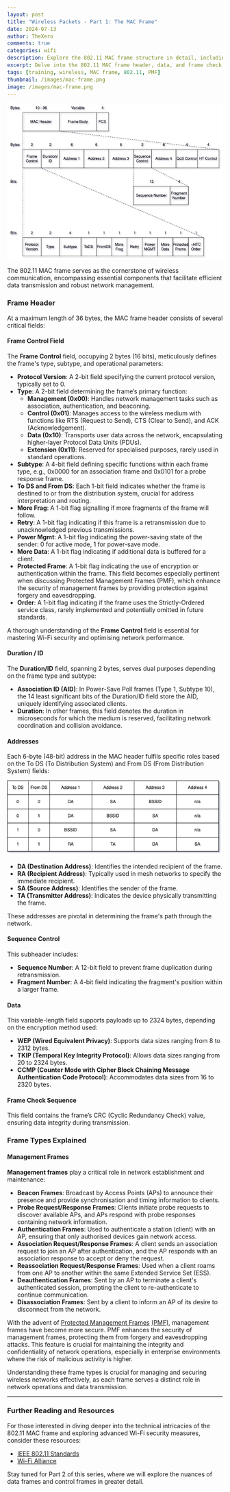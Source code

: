```yaml
---
layout: post  
title: "Wireless Packets - Part 1: The MAC Frame"  
date: 2024-07-13
author: TheXero  
comments: true  
categories: wifi  
description: Explore the 802.11 MAC frame structure in detail, including its header, data, and frame check sequence. Enhance your understanding of wireless packets and how they function within Wi-Fi networks. 
excerpt: Delve into the 802.11 MAC frame header, data, and frame check sequence to gain a comprehensive understanding of wireless packet structures and their role in Wi-Fi communication. 
tags: [training, wireless, MAC frame, 802.11, PMF]  
thumbnail: /images/mac-frame.png  
image: /images/mac-frame.png
---
```


![802.11 MAC Frame](/images/mac-frame.png)

The 802.11 MAC frame serves as the cornerstone of wireless communication, encompassing essential components that facilitate efficient data transmission and robust network management.

### Frame Header

At a maximum length of 36 bytes, the MAC frame header consists of several critical fields:

#### Frame Control Field

The **Frame Control** field, occupying 2 bytes (16 bits), meticulously defines the frame's type, subtype, and operational parameters:

- **Protocol Version**: A 2-bit field specifying the current protocol version, typically set to 0.
- **Type**: A 2-bit field determining the frame’s primary function:
    - **Management (0x00)**: Handles network management tasks such as association, authentication, and beaconing.
    - **Control (0x01)**: Manages access to the wireless medium with functions like RTS (Request to Send), CTS (Clear to Send), and ACK (Acknowledgement).
    - **Data (0x10)**: Transports user data across the network, encapsulating higher-layer Protocol Data Units (PDUs).
    - **Extension (0x11)**: Reserved for specialised purposes, rarely used in standard operations.
- **Subtype**: A 4-bit field defining specific functions within each frame type, e.g., 0x0000 for an association frame and 0x0101 for a probe response frame.
- **To DS and From DS**: Each 1-bit field indicates whether the frame is destined to or from the distribution system, crucial for address interpretation and routing.
- **More Frag**: A 1-bit flag signalling if more fragments of the frame will follow.
- **Retry**: A 1-bit flag indicating if this frame is a retransmission due to unacknowledged previous transmissions.
- **Power Mgmt**: A 1-bit flag indicating the power-saving state of the sender: 0 for active mode, 1 for power-save mode.
- **More Data**: A 1-bit flag indicating if additional data is buffered for a client.
- **Protected Frame**: A 1-bit flag indicating the use of encryption or authentication within the frame. This field becomes especially pertinent when discussing Protected Management Frames (PMF), which enhance the security of management frames by providing protection against forgery and eavesdropping.
- **Order**: A 1-bit flag indicating if the frame uses the Strictly-Ordered service class, rarely implemented and potentially omitted in future standards.

A thorough understanding of the **Frame Control** field is essential for mastering Wi-Fi security and optimising network performance.

#### Duration / ID

The **Duration/ID** field, spanning 2 bytes, serves dual purposes depending on the frame type and subtype:

- **Association ID (AID)**: In Power-Save Poll frames (Type 1, Subtype 10), the 14 least significant bits of the Duration/ID field store the AID, uniquely identifying associated clients.
- **Duration**: In other frames, this field denotes the duration in microseconds for which the medium is reserved, facilitating network coordination and collision avoidance.

#### Addresses

Each 6-byte (48-bit) address in the MAC header fulfils specific roles based on the To DS (To Distribution System) and From DS (From Distribution System) fields:

![Addresses](/images/addresses.png)

- **DA (Destination Address)**: Identifies the intended recipient of the frame.
- **RA (Recipient Address)**: Typically used in mesh networks to specify the immediate recipient.
- **SA (Source Address)**: Identifies the sender of the frame.
- **TA (Transmitter Address)**: Indicates the device physically transmitting the frame.

These addresses are pivotal in determining the frame's path through the network.

#### Sequence Control

This subheader includes:

- **Sequence Number**: A 12-bit field to prevent frame duplication during retransmission.
- **Fragment Number**: A 4-bit field indicating the fragment's position within a larger frame.

#### Data

This variable-length field supports payloads up to 2324 bytes, depending on the encryption method used:

- **WEP (Wired Equivalent Privacy)**: Supports data sizes ranging from 8 to 2312 bytes.
- **TKIP (Temporal Key Integrity Protocol)**: Allows data sizes ranging from 20 to 2324 bytes.
- **CCMP (Counter Mode with Cipher Block Chaining Message Authentication Code Protocol)**: Accommodates data sizes from 16 to 2320 bytes.

#### Frame Check Sequence

This field contains the frame’s CRC (Cyclic Redundancy Check) value, ensuring data integrity during transmission.

### Frame Types Explained

#### Management Frames

**Management frames** play a critical role in network establishment and maintenance:

- **Beacon Frames**: Broadcast by Access Points (APs) to announce their presence and provide synchronisation and timing information to clients.
- **Probe Request/Response Frames**: Clients initiate probe requests to discover available APs, and APs respond with probe responses containing network information.
- **Authentication Frames**: Used to authenticate a station (client) with an AP, ensuring that only authorised devices gain network access.
- **Association Request/Response Frames**: A client sends an association request to join an AP after authentication, and the AP responds with an association response to accept or deny the request.
- **Reassociation Request/Response Frames**: Used when a client roams from one AP to another within the same Extended Service Set (ESS).
- **Deauthentication Frames**: Sent by an AP to terminate a client's authenticated session, prompting the client to re-authenticate to continue communication.
- **Disassociation Frames**: Sent by a client to inform an AP of its desire to disconnect from the network.

With the advent of [Protected Management Frames](Understanding-PMF) [(PMF)](Understanding-PMF), management frames have become more secure. PMF enhances the security of management frames, protecting them from forgery and eavesdropping attacks. This feature is crucial for maintaining the integrity and confidentiality of network operations, especially in enterprise environments where the risk of malicious activity is higher.

Understanding these frame types is crucial for managing and securing wireless networks effectively, as each frame serves a distinct role in network operations and data transmission.

---

### Further Reading and Resources

For those interested in diving deeper into the technical intricacies of the 802.11 MAC frame and exploring advanced Wi-Fi security measures, consider these resources:

- [IEEE 802.11 Standards](https://www.ieee.org/)
- [Wi-Fi Alliance](https://www.wi-fi.org/)

Stay tuned for Part 2 of this series, where we will explore the nuances of data frames and control frames in greater detail.
